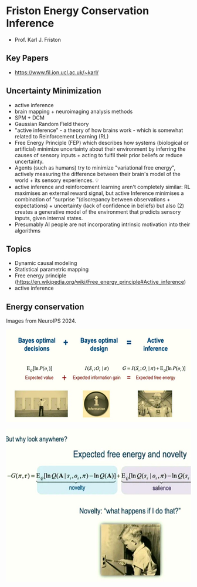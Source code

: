 # Friston Energy Conservation Inference

* Prof. Karl J. Friston


## Key Papers

* https://www.fil.ion.ucl.ac.uk/~karl/

## Uncertainty Minimization

*  active inference
*  brain mapping + neuroimaging analysis methods
*  SPM + DCM
*  Gaussian Random Field theory
*  "active inference" - a theory of how brains work - which is somewhat related to Reinforcement Learning (RL)
*  Free Energy Principle (FEP) which describes how systems (biological or artificial) minimize uncertainty about their environment by inferring the causes of sensory inputs + acting to fulfil their prior beliefs or reduce uncertainty.
*  Agents (such as humans) try to minimize "variational free energy", actively measuring the difference between their brain's model of the world + its sensory experiences.  💡
*  active inference and reinforcement learning aren't completely similar: RL maximises an external reward signal, but active Inference minimises a combination of "surprise "(discrepancy between observations + expectations) + uncertainty (lack of confidence in beliefs) but also (2) creates a generative model of the environment that predicts sensory inputs, given internal states.
*  Presumably AI people are not incorporating intrinsic motivation into their algorithms 

## Topics

* Dynamic causal modeling
* Statistical parametric mapping
* Free energy principle (https://en.wikipedia.org/wiki/Free_energy_principle#Active_inference)
* active inference


## Energy conservation 

Images from NeuroIPS 2024. 

![screenshot2](IMG_9788.jpg)

![screenshot2](IMG_9787.jpg)

